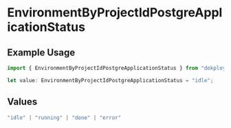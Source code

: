 # EnvironmentByProjectIdPostgreApplicationStatus

## Example Usage

```typescript
import { EnvironmentByProjectIdPostgreApplicationStatus } from "dokploy-sdk/models/operations";

let value: EnvironmentByProjectIdPostgreApplicationStatus = "idle";
```

## Values

```typescript
"idle" | "running" | "done" | "error"
```